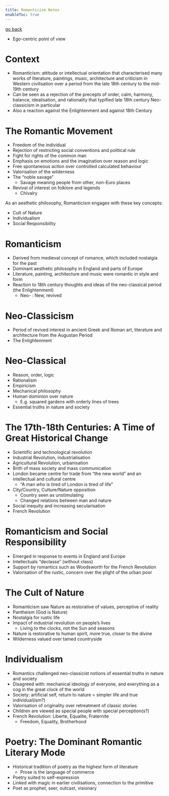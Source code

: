 ```yaml
---
title: Romanticism Notes
enableToc: true
---
```


[go back](Subjects/Literature.md)

-   Ego-centric point of view

# Context

-   Romanticism: attitude or intellectual orientation that characterised many works of literature, paintings, music, architecture and criticism in Western civilisation over a period from the late 18th century to the mid-19th century
-   Can be seen as a rejection of the precepts of order, calm, harmony, balance, idealisation, and rationality that typified late 18th century Neo-classicism in particular
-   Also a reaction against the Enlightenment and against 18th Century

# The Romantic Movement

-   Freedom of the individual
-   Rejection of restricting social conventions and political rule
-   Fight for rights of the common man
-   Emphasis on emotions and the imagination over reason and logic
-   Free spontaneous action over controlled calculated behaviour
-   Valorisation of the wilderness
-   The “noble savage”
    -   Savage meaning people from other, non-Euro places
-   Revival of interest on folklore and legends
    -   Chivalry

As an aesthetic philosophy, Romanticism engages with these key concepts:

-   Cult of Nature
-   Individualism
-   Social Responsibility

# Romanticism

-   Derived from medieval concept of romance, which included nostalgia for the past
-   Dominant aesthetic philosophy in England and parts of Europe
-   Literature, painting, architecture and music were romantic in style and form
-   Reaction to 18th century thoughts and ideas of the neo-classical period (the Enlightenment)
    -   Neo- : New, revived

# Neo-Classicism

-   Period of revived interest in ancient Greek and Roman art, literature and architecture from the Augustan Period
-   The Enlightenment

# Neo-Classical

-   Reason, order, logic
-   Rationalism
-   Empiricism
-   Mechanical philosophy
-   Human dominion over nature
    -   E.g. squared gardens with orderly lines of trees
-   Essential truths in nature and society

# The 17th-18th Centuries: A Time of Great Historical Change

-   Scientific and technological revolution
-   Industrial Revolution, industrialisation
-   Agricultural Revolution, urbanisation
-   Brith of mass society and mass communication
-   London became centre for trade from “the new world” and an intellectual and cultural centre
    -   “A man who is tired of London is tired of life”
-   City/Country, Culture/Nature opposition
    -   Country seen as unstimulating
    -   Changed relations between man and nature
-   Social inequity and increasing secularisation
-   French Revolution

# Romanticism and Social Responsibility

-   Emerged in response to events in England and Europe
-   Intellectuals “declasse” (without class)
-   Support by romantics such as Woodsworth for the French Revolution
-   Valorisation of the rustic, concern over the plight of the urban poor

# The Cult of Nature

-   Romanticism saw Nature as restorative of values, perceptive of reality
-   Pantheism (God is Nature)
-   Nostalgia for rustic life
-   Impact of industrial revolution on people’s lives
    -   Living to the clocks, not the Sun and seasons
-   Nature is restorative to human spirit, more true, closer to the divine
-   Wilderness valued over tamed countryside

# Individualism

-   Romantics challenged neo-classicist notions of essential truths in nature and society
-   Disagreed with: mechanical ideology of everyone, and everything as a cog in the great clock of the world
-   Society: artificial self, return to nature = simpler life and true individual(ism?)
-   Valorisation of originality over retreatment of classic stories
-   Children are viewed as special people with special perception(s?)
-   French Revolution: Liberte, Equalite, Fraternite
    -   Freedom, Equality, Brotherhood

# Poetry: The Dominant Romantic Literary Mode

-   Historical tradition of poetry as the highest form of literature
    -   Prose is the language of commerce
-   Poetry suited to self-expression
-   Linked with magic in earlier civilisations, connection to the primitive
-   Poet as prophet, seer, outcast, visionary